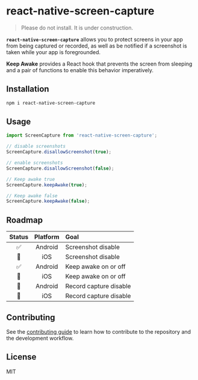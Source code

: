 # react-native-screen-capture

> Please do not install. It is under construction.

**`react-native-screen-capture`** allows you to protect screens in your app from being captured or recorded, as well as be notified if a screenshot is taken while your app is foregrounded.

**Keep Awake** provides a React hook that prevents the screen from sleeping and a pair of functions to enable this behavior imperatively.

## Installation

```sh
npm i react-native-screen-capture
```

## Usage

```js
import ScreenCapture from 'react-native-screen-capture';

// disable screenshots
ScreenCapture.disallowScreenshot(true);

// enable screenshots
ScreenCapture.disallowScreenshot(false);

// Keep awake true
ScreenCapture.keepAwake(true);

// Keep awake false
ScreenCapture.keepAwake(false);
```

## Roadmap

|   Status   | Platform | Goal                   |
| :--------: | :------: | :--------------------- |
|     ✅     | Android  | Screenshot disable     |
|     🚧     | iOS      | Screenshot disable     |
|     ✅     | Android  | Keep awake on or off  |
|     🚧     | iOS      | Keep awake on or off  |
|     🚧     | Android  | Record capture disable |
|     🚧     | iOS      | Record capture disable |

## Contributing

See the [contributing guide](CONTRIBUTING.md) to learn how to contribute to the repository and the development workflow.

## License

MIT

